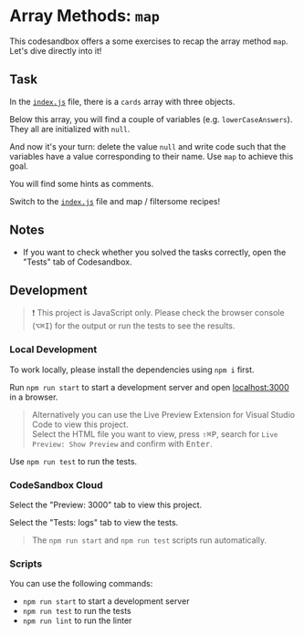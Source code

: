 # Array Methods: `map`

This codesandbox offers a some exercises to recap the array method `map`. Let's dive directly into it!

## Task

In the [`index.js`](./index.js) file, there is a `cards` array with three objects.

Below this array, you will find a couple of variables (e.g. `lowerCaseAnswers`). They all are initialized with `null`.

And now it's your turn: delete the value `null` and write code such that the variables have a value corresponding to their name. Use `map` to achieve this goal.

You will find some hints as comments.

Switch to the [`index.js`](./index.js) file and map / filtersome recipes!

## Notes

- If you want to check whether you solved the tasks correctly, open the "Tests" tab of Codesandbox.

## Development

> ❗️ This project is JavaScript only. Please check the browser console (<kbd>⌥</kbd><kbd>⌘</kbd><kbd>I</kbd>) for the output or run the tests to see the results.

### Local Development

To work locally, please install the dependencies using `npm i` first.

Run `npm run start` to start a development server and open [localhost:3000](http://localhost:3000) in a browser.

> Alternatively you can use the Live Preview Extension for Visual Studio Code to view this project.  
> Select the HTML file you want to view, press <kbd>⇧</kbd><kbd>⌘</kbd><kbd>P</kbd>, search for `Live Preview: Show Preview` and confirm with <kbd>Enter</kbd>.

Use `npm run test` to run the tests.

### CodeSandbox Cloud

Select the "Preview: 3000" tab to view this project.

Select the "Tests: logs" tab to view the tests.

> The `npm run start` and `npm run test` scripts run automatically.

### Scripts

You can use the following commands:

- `npm run start` to start a development server
- `npm run test` to run the tests
- `npm run lint` to run the linter
